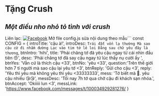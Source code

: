 # Tặng Crush
## _Một điều nho nhỏ tỏ tình với crush_
Liên lạc: 
[![Facebook](https://i.imgur.com/GRqy96ts.jpg)](https://www.facebook.com/profile.php?id=100029468761276)
Mở file config.js sửa nội dung theo mẫu```
const CONFIG = {
    introTitle: 'cậu à!',
    introDesc: `Trái đất vốn lạ thường
    Mà sao cậu cứ đi nhầm đường
    Lạc vào tim tớ lẻ loi
    Đằng sau chữ yêu đây là thương`,
    btnIntro: 'hihi',
    title: 'Phải chăng tớ đã yêu cậu ngay từ cái nhìn đầu tiên 😙',
    desc: 'Phải chăng tớ đã say cậu ngay từ lúc thấy nụ cười ấy ',
    btnYes: 'Vẫn cứ là thích cậu <33',
    btnNo: 'yêu <33',
    question:'Trên thế giới hơn 7 tỉ người mà sao cậu lại yêu tớ <3',
    btnReply: 'Gửi cho cậu <3',
    reply: 'Yêu thì yêu mà không yêu thì yêu <33333333',
    mess: 'Tớ biết mà 🥰. yêu cậu nhiều 😘😘',
    messDesc: 'Tối nay 7h tớ qua chở cậu đi khách sạn nhóa.',
    btnAccept: 'Okiiiii lun <3',
    messLink: 'https://www.facebook.com/messages/t/100034929281276/
}
```

